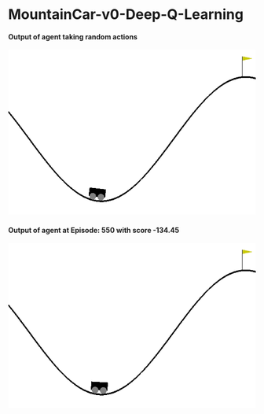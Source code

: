 # MountainCar-v0-Deep-Q-Learning

#### Output of agent taking random actions
![Episode: 0](demo/mountain_car_random.gif)

#### Output of agent at Episode: 550 with score -134.45
![Episode: 550, Score:-134.45](demo/mountain_car_trained.gif)




